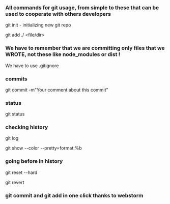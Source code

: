 ### All commands for git usage, from simple to these that can be used to cooperate with others developers

git init - initializing new git repo

git add ./ <file/dir>

### We have to remember that we are committing only files that we WROTE, not these like node_modules or dist !

We have to use .gitignore

### commits

git commit -m"Your comment about this commit"

### status

git status

### checking history

git log

git show --color --pretty=format:%b <hash commita>

### going before in history

git reset --hard <hash or tag of commit that we want to go>

git revert <hash or tag of commit that we want to go>

### git commit and git add in one click thanks to webstorm


